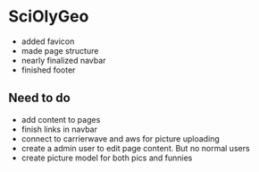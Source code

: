 # SciOlyGeo

- added favicon
- made page structure
- nearly finalized navbar
- finished footer

## Need to do

- add content to pages
- finish links in navbar
- connect to carrierwave and aws for picture uploading
- create a admin user to edit page content. But no normal users
- create picture model for both pics and funnies